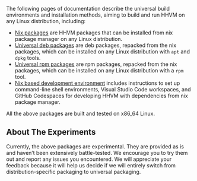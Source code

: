 The following pages of documentation describe the universal build environments and installation methods, aiming to build and run HHVM on any Linux distribution, including:

* [Nix packages](./nix-packages.md) are HHVM packages that can be installed from nix package manager on any Linux distribution.
* [Universal deb packages](./universal-deb-packages.md) are deb packages, repacked from the nix packages, which can be installed on any Linux distribution with `apt` and `dpkg` tools.
* [Universal rpm packages](./universal-rpm-packages.md) are rpm packages, repacked from the nix packages, which can be installed on any Linux distribution with a `rpm` tool.
* [Nix based development environment](./nix-based-development-environment.md) includes instructions to set up command-line shell environments, Visual Studio Code workspaces, and GitHub Codespaces for developing HHVM with dependencies from nix package manager.

All the above packages are built and tested on x86_64 Linux.

## About The Experiments

Currently, the above packages are experimental. They are provided as is and haven’t been extensively battle-tested. We encourage you to try them out and report any issues you encountered. We will appreciate your feedback because it will help us decide if we will entirely switch from distribution-specific packaging to universal packaging.
